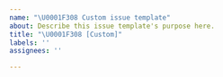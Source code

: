 ```yaml
---
name: "\U0001F308 Custom issue template"
about: Describe this issue template's purpose here.
title: "\U0001F308 [Custom]"
labels: ''
assignees: ''

---
```



